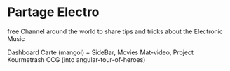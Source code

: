 #  Partage Electro
free Channel  around the world to share tips and tricks about the Electronic Music

Dashboard Carte (mangol) + SideBar, Movies Mat-video, Project Kourmetrash CCG (into angular-tour-of-heroes)
